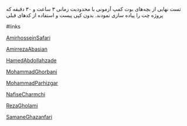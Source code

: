 تست نهایی از بچه‌های بوت کمپ
آزمونی با محدودیت زمانی ۳ ساعت و ۳۰ دقیقه که پروژه چت را پیاده سازی نمودند.
بدون کپی پیست و استفاده از کدهای قبلی

#links

[AmirhosseinSafari](AmirhosseinSafari/dist)

[AmirrezaAbasian](AmirrezaAbasian/dist)

[HamedAbdollahzade](HamedAbdollahzade/dist)

[MohammadGhorbani](MohammadGhorbani/dist)

[MohammadParhizgar](MohammadParhizgar/dist)

[NafiseCharmchi](NafiseCharmchi/dist)

[RezaGholami](RezaGholami/dist)

[SamaneGhazanfari](SamaneGhazanfari/dist)
